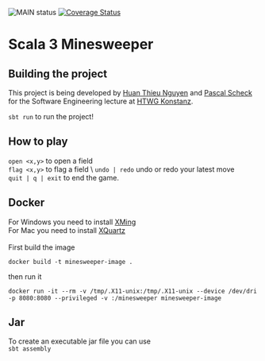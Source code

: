 ![MAIN status](https://github.com/leotschritter/kniffel/actions/workflows/scala.yml/badge.svg)
[![Coverage Status](https://coveralls.io/repos/github/pascal-ain/minesweeper/badge.svg)](https://coveralls.io/github/pascal-ain/minesweeper)

# Scala 3 Minesweeper

## Building the project
This project is being developed by [Huan Thieu Nguyen](https://github.com/huanie) and [Pascal Scheck](https://github.com/pascal-ain) for the Software Engineering lecture at [HTWG Konstanz](https://www.htwg-konstanz.de/).

`sbt run` to run the project!

## How to play

`open <x,y>` to open a field \
`flag <x,y>` to flag a field \ 
`undo | redo` undo or redo your latest move \
`quit | q | exit` to end the game.

## Docker

For Windows you need to install [XMing](https://sourceforge.net/projects/xming/) \
For Mac you need to install [XQuartz](https://www.xquartz.org/) 
\
\
First build the image

`docker build -t minesweeper-image .`

then run it

`docker run -it --rm -v /tmp/.X11-unix:/tmp/.X11-unix --device /dev/dri -p 8080:8080 --privileged -v :/minesweeper minesweeper-image`

## Jar

To create an executable jar file you can use \
`sbt assembly`